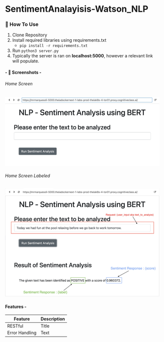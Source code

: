 # SentimentAnalayisis-Watson_NLP
### 🧱 How To Use
1. Clone Repository
2. Install required libraries using requirements.txt
    * `pip install -r requirements.txt`
3. Run `python3 server.py`
4. Typically the server is ran on **localhost:5000**, however a relevant link will populate. 
#### - 📸 Screenshots - 
###### Home Screen
![Web application home screen](/images/home.jpg)
###### Home Screen Labeled
![Web application home screen with labels](/images/home_labeled.jpg)

#### Features - 
| Feature | Description |
| ----------- | ----------- |
| RESTful | Title |
| Error Handling     | Text |